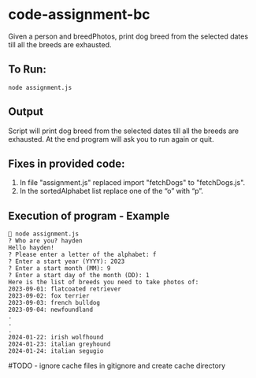 # code-assignment-bc

Given a person and breedPhotos, print dog breed from the selected dates till all the breeds are exhausted.

## To Run:

```
node assignment.js
```

## Output

Script will print dog breed from the selected dates till all the breeds are exhausted. 
At the end program will ask you to run again or quit.


## Fixes in provided code:

1) In file "assignment.js" replaced import "fetchDogs" to "fetchDogs.js".
2) In the sortedAlphabet list replace one of the “o” with “p”.

## Execution of program - Example
```
 node assignment.js 
? Who are you? hayden
Hello hayden!
? Please enter a letter of the alphabet: f
? Enter a start year (YYYY): 2023
? Enter a start month (MM): 9
? Enter a start day of the month (DD): 1
Here is the list of breeds you need to take photos of: 
2023-09-01: flatcoated retriever
2023-09-02: fox terrier
2023-09-03: french bulldog
2023-09-04: newfoundland
.
.
.
2024-01-22: irish wolfhound
2024-01-23: italian greyhound
2024-01-24: italian segugio
```

#TODO - ignore cache files in gitignore and create cache directory